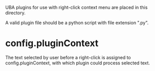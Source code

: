 UBA plugins for use with right-click context menu are placed in this directory.

A valid plugin file should be a python script with file extension ".py".

# config.pluginContext

The text selected by user before a right-click is assigned to config.pluginContext, with which plugin could process selected text.
